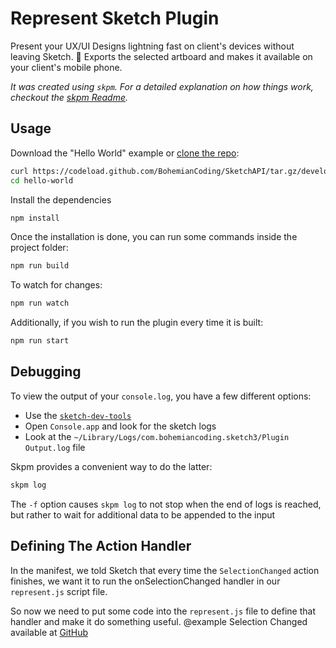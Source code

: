 # Represent Sketch Plugin

Present your UX/UI Designs lightning fast on client's devices without leaving Sketch. 📲
Exports the selected artboard and makes it available on your client's mobile phone.

_It was created using `skpm`. For a detailed explanation on how things work, checkout the [skpm Readme](https://github.com/skpm/skpm/blob/master/README.md)._

## Usage

Download the "Hello World" example or [clone the repo](https://github.com/BohemianCoding/SketchAPI):

```bash
curl https://codeload.github.com/BohemianCoding/SketchAPI/tar.gz/develop | tar -xz --strip=2 SketchAPI-develop/examples/hello-world
cd hello-world
```

Install the dependencies

```bash
npm install
```

Once the installation is done, you can run some commands inside the project folder:

```bash
npm run build
```

To watch for changes:

```bash
npm run watch
```

Additionally, if you wish to run the plugin every time it is built:

```bash
npm run start
```

## Debugging

To view the output of your `console.log`, you have a few different options:

* Use the [`sketch-dev-tools`](https://github.com/skpm/sketch-dev-tools)
* Open `Console.app` and look for the sketch logs
* Look at the `~/Library/Logs/com.bohemiancoding.sketch3/Plugin Output.log` file

Skpm provides a convenient way to do the latter:

```bash
skpm log
```

The `-f` option causes `skpm log` to not stop when the end of logs is reached, but rather to wait for additional data to be appended to the input


## Defining The Action Handler

In the manifest, we told Sketch that every time the `SelectionChanged` action finishes, we want it
to run the onSelectionChanged handler in our `represent.js` script file.

So now we need to put some code into the `represent.js` file to define that handler and make it do something useful.
@example Selection Changed available at [GitHub](https://github.com/BohemianCoding/SketchAPI/tree/develop/examples/selection-changed)

